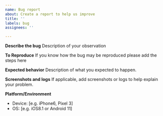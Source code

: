 ```yaml
---
name: Bug report
about: Create a report to help us improve
title: ''
labels: bug
assignees: ''

---
```


**Describe the bug**
Description of your observation

**To Reproduce**
If you know how the bug may be reproduced please add the steps here

**Expected behavior**
Description of what you expected to happen. 

**Screenshots and logs**
If applicable, add screenshots or logs to help explain your problem.

**Platform/Environment**
 - Device: [e.g. iPhone6, Pixel 3]
 - OS: [e.g. iOS8.1 or Android 11]
